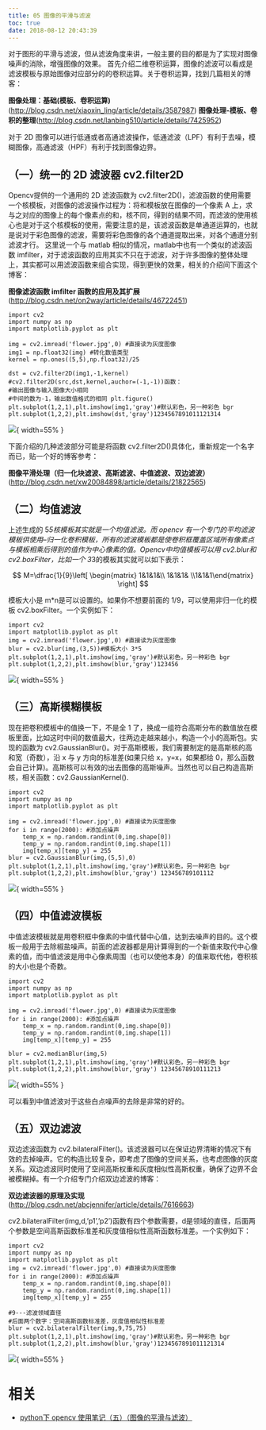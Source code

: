 ```yaml
---
title: 05 图像的平滑与滤波
toc: true
date: 2018-08-12 20:43:39
---
```

对于图形的平滑与滤波，但从滤波角度来讲，一般主要的目的都是为了实现对图像噪声的消除，增强图像的效果。
首先介绍二维卷积运算，图像的滤波可以看成是滤波模板与原始图像对应部分的的卷积运算。关于卷积运算，找到几篇相关的博客：

**图像处理：基础(模板、卷积运算)**(http://blog.csdn.net/xiaoxin_ling/article/details/3587987)
**图像处理-模板、卷积的整理**(http://blog.csdn.net/lanbing510/article/details/7425952)

对于 2D 图像可以进行低通或者高通滤波操作，低通滤波（LPF）有利于去噪，模糊图像，高通滤波（HPF）有利于找到图像边界。

## （一）统一的 2D 滤波器 cv2.filter2D

Opencv提供的一个通用的 2D 滤波函数为 cv2.filter2D()，滤波函数的使用需要一个核模板，对图像的滤波操作过程为：将和模板放在图像的一个像素 A 上，求与之对应的图像上的每个像素点的和，核不同，得到的结果不同，而滤波的使用核心也是对于这个核模板的使用，需要注意的是，该滤波函数是单通道运算的，也就是说对于彩色图像的滤波，需要将彩色图像的各个通道提取出来，对各个通道分别滤波才行。
这里说一个与 matlab 相似的情况，matlab中也有一个类似的滤波函数 imfilter，对于滤波函数的应用其实不只在于滤波，对于许多图像的整体处理上，其实都可以用滤波函数来组合实现，得到更快的效果，相关的介绍间下面这个博客：

**图像滤波函数 imfilter 函数的应用及其扩展**(http://blog.csdn.net/on2way/article/details/46722451)

```
import cv2
import numpy as np
import matplotlib.pyplot as plt

img = cv2.imread('flower.jpg',0) #直接读为灰度图像
img1 = np.float32(img) #转化数值类型
kernel = np.ones((5,5),np.float32)/25

dst = cv2.filter2D(img1,-1,kernel)
#cv2.filter2D(src,dst,kernel,auchor=(-1,-1))函数：
#输出图像与输入图像大小相同
#中间的数为-1，输出数值格式的相同 plt.figure()
plt.subplot(1,2,1),plt.imshow(img1,'gray')#默认彩色，另一种彩色 bgr
plt.subplot(1,2,2),plt.imshow(dst,'gray')1234567891011121314
```

![](http://images.iterate.site/blog/image/180812/GCCL4d85ka.png?imageslim){ width=55% }

下面介绍的几种滤波部分可能是将函数 cv2.filter2D()具体化，重新规定一个名字而已，贴一个好的博客参考：

**图像平滑处理（归一化块滤波、高斯滤波、中值滤波、双边滤波）**(http://blog.csdn.net/xw20084898/article/details/21822565)

## （二）均值滤波

上述生成的 5*5核模板其实就是一个均值滤波。而 opencv 有一个专门的平均滤波模板供使用–归一化卷积模板，所有的滤波模板都是使卷积框覆盖区域所有像素点与模板相乘后得到的值作为中心像素的值。Opencv中均值模板可以用 cv2.blur和 cv2.boxFilter，比如一个 3*3的模板其实就可以如下表示：

$$ M=\dfrac{1}{9}\left[ \begin{matrix} 1&1&1&\\ 1&1&1& \\1&1&1\end{matrix} \right] $$



模板大小是 m*n是可以设置的。如果你不想要前面的 1/9，可以使用非归一化的模板 cv2.boxFilter。一个实例如下：

```
import cv2
import matplotlib.pyplot as plt
img = cv2.imread('flower.jpg',0) #直接读为灰度图像
blur = cv2.blur(img,(3,5))#模板大小 3*5
plt.subplot(1,2,1),plt.imshow(img,'gray')#默认彩色，另一种彩色 bgr
plt.subplot(1,2,2),plt.imshow(blur,'gray')123456
```

![](http://images.iterate.site/blog/image/180812/8E75A1IIkh.png?imageslim){ width=55% }


## （三）高斯模糊模板

现在把卷积模板中的值换一下，不是全 1 了，换成一组符合高斯分布的数值放在模板里面，比如这时中间的数值最大，往两边走越来越小，构造一个小的高斯包。实现的函数为 cv2.GaussianBlur()。对于高斯模板，我们需要制定的是高斯核的高和宽（奇数），沿 x 与 y 方向的标准差(如果只给 x，y=x，如果都给 0，那么函数会自己计算)。高斯核可以有效的出去图像的高斯噪声。当然也可以自己构造高斯核，相关函数：cv2.GaussianKernel().

```
import cv2
import numpy as np
import matplotlib.pyplot as plt

img = cv2.imread('flower.jpg',0) #直接读为灰度图像
for i in range(2000): #添加点噪声
    temp_x = np.random.randint(0,img.shape[0])
    temp_y = np.random.randint(0,img.shape[1])
    img[temp_x][temp_y] = 255
blur = cv2.GaussianBlur(img,(5,5),0)
plt.subplot(1,2,1),plt.imshow(img,'gray')#默认彩色，另一种彩色 bgr
plt.subplot(1,2,2),plt.imshow(blur,'gray') 123456789101112
```

![](http://images.iterate.site/blog/image/180812/fdhJji2dEL.png?imageslim){ width=55% }


## （四）中值滤波模板

中值滤波模板就是用卷积框中像素的中值代替中心值，达到去噪声的目的。这个模板一般用于去除椒盐噪声。前面的滤波器都是用计算得到的一个新值来取代中心像素的值，而中值滤波是用中心像素周围（也可以使他本身）的值来取代他，卷积核的大小也是个奇数。

```
import cv2
import numpy as np
import matplotlib.pyplot as plt

img = cv2.imread('flower.jpg',0) #直接读为灰度图像
for i in range(2000): #添加点噪声
    temp_x = np.random.randint(0,img.shape[0])
    temp_y = np.random.randint(0,img.shape[1])
    img[temp_x][temp_y] = 255

blur = cv2.medianBlur(img,5)
plt.subplot(1,2,1),plt.imshow(img,'gray')#默认彩色，另一种彩色 bgr
plt.subplot(1,2,2),plt.imshow(blur,'gray') 12345678910111213
```

![](http://images.iterate.site/blog/image/180812/Ifd683IDeB.png?imageslim){ width=55% }


可以看到中值滤波对于这些白点噪声的去除是非常的好的。

## （五）双边滤波

双边滤波函数为 cv2.bilateralFilter()。该滤波器可以在保证边界清晰的情况下有效的去掉噪声。它的构造比较复杂，即考虑了图像的空间关系，也考虑图像的灰度关系。双边滤波同时使用了空间高斯权重和灰度相似性高斯权重，确保了边界不会被模糊掉。有一个介绍专门介绍双边滤波的博客：

**双边滤波器的原理及实现**(http://blog.csdn.net/abcjennifer/article/details/7616663)

cv2.bilateralFilter(img,d,’p1’,’p2’)函数有四个参数需要，d是领域的直径，后面两个参数是空间高斯函数标准差和灰度值相似性高斯函数标准差。一个实例如下：

```
import cv2
import numpy as np
import matplotlib.pyplot as plt
img = cv2.imread('flower.jpg',0) #直接读为灰度图像
for i in range(2000): #添加点噪声
    temp_x = np.random.randint(0,img.shape[0])
    temp_y = np.random.randint(0,img.shape[1])
    img[temp_x][temp_y] = 255

#9---滤波领域直径
#后面两个数字：空间高斯函数标准差，灰度值相似性标准差
blur = cv2.bilateralFilter(img,9,75,75)
plt.subplot(1,2,1),plt.imshow(img,'gray')#默认彩色，另一种彩色 bgr
plt.subplot(1,2,2),plt.imshow(blur,'gray')1234567891011121314
```

![](http://images.iterate.site/blog/image/180812/D71iABcF8c.png?imageslim){ width=55% }




# 相关

- [python下 opencv 使用笔记（五）（图像的平滑与滤波）](https://blog.csdn.net/on2way/article/details/46828567)
